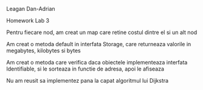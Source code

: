 Leagan Dan-Adrian

Homework Lab 3

Pentru fiecare nod, am creat un map care retine costul dintre el si un alt nod

Am creat o metoda default in interfata Storage, care returneaza valorile in megabytes, kilobytes si bytes

Am creat o metoda care verifica daca obiectele implementeaza interfata Identifiable, si le sorteaza in functie de adresa, apoi le afiseaza

Nu am reusit sa implementez pana la capat algoritmul lui Dijkstra
